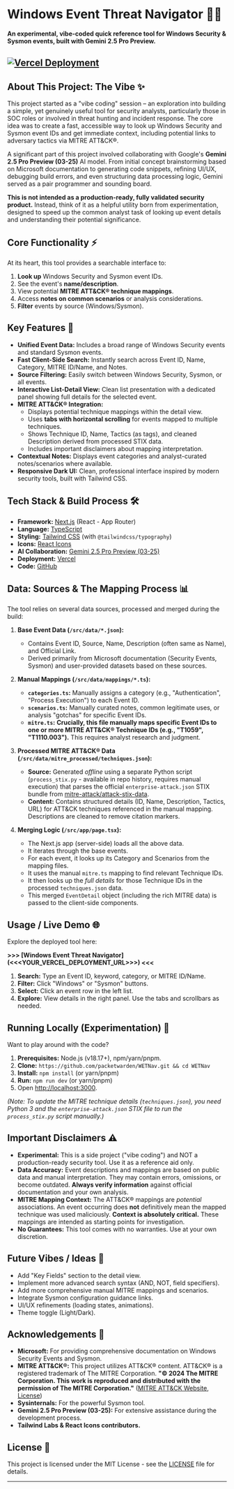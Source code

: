 # Windows Event Threat Navigator 🧭✨

**An experimental, vibe-coded quick reference tool for Windows Security & Sysmon events, built with Gemini 2.5 Pro Preview.**

<!-- <<< Add a compelling screenshot/GIF of the application here! >>> -->
<!-- Example: ![App Screenshot](link/to/your/screenshot.png) -->
[![Vercel Deployment](https://vercel.com/button)](https://vercel.com/new/clone?https://github.com/packetwarden/WETNav)
---

## About This Project: The Vibe ✨

This project started as a "vibe coding" session – an exploration into building a simple, yet genuinely useful tool for security analysts, particularly those in SOC roles or involved in threat hunting and incident response. The core idea was to create a fast, accessible way to look up Windows Security and Sysmon event IDs and get immediate context, including potential links to adversary tactics via MITRE ATT&CK®.

A significant part of this project involved collaborating with Google's **Gemini 2.5 Pro Preview (03-25)** AI model. From initial concept brainstorming based on Microsoft documentation to generating code snippets, refining UI/UX, debugging build errors, and even structuring data processing logic, Gemini served as a pair programmer and sounding board.

**This is not intended as a production-ready, fully validated security product.** Instead, think of it as a helpful utility born from experimentation, designed to speed up the common analyst task of looking up event details and understanding their potential significance.

## Core Functionality ⚡

At its heart, this tool provides a searchable interface to:

1.  **Look up** Windows Security and Sysmon event IDs.
2.  See the event's **name/description**.
3.  View potential **MITRE ATT&CK® technique mappings**.
4.  Access **notes on common scenarios** or analysis considerations.
5.  **Filter** events by source (Windows/Sysmon).

## Key Features 🚀

*   **Unified Event Data:** Includes a broad range of Windows Security events and standard Sysmon events.
*   **Fast Client-Side Search:** Instantly search across Event ID, Name, Category, MITRE ID/Name, and Notes.
*   **Source Filtering:** Easily switch between Windows Security, Sysmon, or all events.
*   **Interactive List-Detail View:** Clean list presentation with a dedicated panel showing full details for the selected event.
*   **MITRE ATT&CK® Integration:**
    *   Displays potential technique mappings within the detail view.
    *   Uses **tabs with horizontal scrolling** for events mapped to multiple techniques.
    *   Shows Technique ID, Name, Tactics (as tags), and cleaned Description derived from processed STIX data.
    *   Includes important disclaimers about mapping interpretation.
*   **Contextual Notes:** Displays event categories and analyst-curated notes/scenarios where available.
*   **Responsive Dark UI:** Clean, professional interface inspired by modern security tools, built with Tailwind CSS.

## Tech Stack & Build Process 🛠️

*   **Framework:** [Next.js](https://nextjs.org/) (React - App Router)
*   **Language:** [TypeScript](https://www.typescriptlang.org/)
*   **Styling:** [Tailwind CSS](https://tailwindcss.com/) (with `@tailwindcss/typography`)
*   **Icons:** [React Icons](https://react-icons.github.io/react-icons/)
*   **AI Collaboration:** [Gemini 2.5 Pro Preview (03-25)](https://deepmind.google/technologies/gemini/)
*   **Deployment:** [Vercel](https://vercel.com/)
*   **Code:** [GitHub](https://github.com/)

## Data: Sources & The Mapping Process 📊

The tool relies on several data sources, processed and merged during the build:

1.  **Base Event Data (`/src/data/*.json`):**
    *   Contains Event ID, Source, Name, Description (often same as Name), and Official Link.
    *   Derived primarily from Microsoft documentation (Security Events, Sysmon) and user-provided datasets based on these sources.

2.  **Manual Mappings (`/src/data/mappings/*.ts`):**
    *   **`categories.ts`:** Manually assigns a category (e.g., "Authentication", "Process Execution") to each Event ID.
    *   **`scenarios.ts`:** Manually curated notes, common legitimate uses, or analysis "gotchas" for specific Event IDs.
    *   **`mitre.ts`:** **Crucially, this file manually maps specific Event IDs to one or more MITRE ATT&CK® Technique IDs (e.g., "T1059", "T1110.003").** This requires analyst research and judgment.

3.  **Processed MITRE ATT&CK® Data (`/src/data/mitre_processed/techniques.json`):**
    *   **Source:** Generated *offline* using a separate Python script (`process_stix.py` - available in repo history, requires manual execution) that parses the official `enterprise-attack.json` STIX bundle from [mitre-attack/attack-stix-data](https://github.com/mitre-attack/attack-stix-data/).
    *   **Content:** Contains structured details (ID, Name, Description, Tactics, URL) for ATT&CK techniques referenced in the manual mapping. Descriptions are cleaned to remove citation markers.

4.  **Merging Logic (`/src/app/page.tsx`):**
    *   The Next.js app (server-side) loads all the above data.
    *   It iterates through the base events.
    *   For each event, it looks up its Category and Scenarios from the mapping files.
    *   It uses the manual `mitre.ts` mapping to find relevant Technique IDs.
    *   It then looks up the *full details* for those Technique IDs in the processed `techniques.json` data.
    *   This merged `EventDetail` object (including the rich MITRE data) is passed to the client-side components.

## Usage / Live Demo 🌐

Explore the deployed tool here:

**>>> [Windows Event Threat Navigator](<<<YOUR_VERCEL_DEPLOYMENT_URL>>>) <<<**

1.  **Search:** Type an Event ID, keyword, category, or MITRE ID/Name.
2.  **Filter:** Click "Windows" or "Sysmon" buttons.
3.  **Select:** Click an event row in the left list.
4.  **Explore:** View details in the right panel. Use the tabs and scrollbars as needed.

## Running Locally (Experimentation) 🧪

Want to play around with the code?

1.  **Prerequisites:** Node.js (v18.17+), npm/yarn/pnpm.
2.  **Clone:** `https://github.com/packetwarden/WETNav.git && cd WETNav`
3.  **Install:** `npm install` (or yarn/pnpm)
4.  **Run:** `npm run dev` (or yarn/pnpm)
5.  Open [http://localhost:3000](http://localhost:3000).

*(Note: To update the MITRE technique details (`techniques.json`), you need Python 3 and the `enterprise-attack.json` STIX file to run the `process_stix.py` script manually.)*

## Important Disclaimers ⚠️

*   **Experimental:** This is a side project ("vibe coding") and NOT a production-ready security tool. Use it as a reference aid only.
*   **Data Accuracy:** Event descriptions and mappings are based on public data and manual interpretation. They may contain errors, omissions, or become outdated. **Always verify information** against official documentation and your own analysis.
*   **MITRE Mapping Context:** The ATT&CK® mappings are *potential* associations. An event occurring does **not** definitively mean the mapped technique was used maliciously. **Context is absolutely critical.** These mappings are intended as starting points for investigation.
*   **No Guarantees:** This tool comes with no warranties. Use at your own discretion.

## Future Vibes / Ideas 🤔

*   Add "Key Fields" section to the detail view.
*   Implement more advanced search syntax (AND, NOT, field specifiers).
*   Add more comprehensive manual MITRE mappings and scenarios.
*   Integrate Sysmon configuration guidance links.
*   UI/UX refinements (loading states, animations).
*   Theme toggle (Light/Dark).

## Acknowledgements 🙏

*   **Microsoft:** For providing comprehensive documentation on Windows Security Events and Sysmon.
*   **MITRE ATT&CK®:** This project utilizes ATT&CK® content. ATT&CK® is a registered trademark of The MITRE Corporation. **"© 2024 The MITRE Corporation. This work is reproduced and distributed with the permission of The MITRE Corporation."** ([MITRE ATT&CK Website](https://attack.mitre.org/), [License](https://attack.mitre.org/resources/terms-of-use/))
*   **Sysinternals:** For the powerful Sysmon tool.
*   **Gemini 2.5 Pro Preview (03-25):** For extensive assistance during the development process.
*   **Tailwind Labs & React Icons contributors.**

## License 📄

<!-- <<< Choose a license (e.g., MIT, Apache 2.0) and add it here >>> -->
<!-- Example: Licensed under the MIT License. See the [LICENSE](LICENSE) file. -->
This project is licensed under the MIT License - see the [LICENSE](LICENSE) file for details.

---
